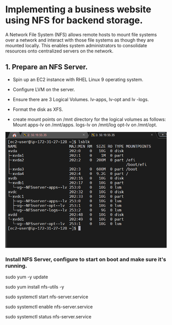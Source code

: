 # Implementing a business website using NFS for backend storage.

A Network File System (NFS) allows remote hosts to mount file systems over a network and interact with those file systems as though they are mounted locally. This enables system administrators to consolidate resources onto centralized servers on the network.

## 1. Prepare an NFS Server.

* Spin up an EC2 instance with RHEL Linux 9 operating system.

* Configure LVM on the server.

* Ensure there are 3 Logical Volumes. Iv-apps, lv-opt and lv -logs.

* Format the disk as XFS.

* create mount points on /mnt directory for the logical volumes as follows: Mount apps-lv on /mnt/apps. logs-lv on /mnt/log opt-lv on /mnt/opt.

![alt text](<Images/Screenshot 2024-05-03 090111.png>)


### Install NFS Server, configure to start on boot and make sure it's running.

sudo yum -y update 

sudo yum install nfs-utils -y 

sudo systemctl start nfs-server.service 

sudo systemctl enable nfs-server.service 

sudo systemctl status nfs-server.service
